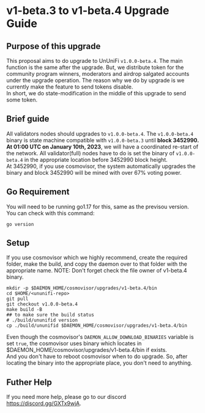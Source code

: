 # v1-beta.3 to v1-beta.4 Upgrade Guide

## Purpose of this upgrade

This proposal aims to do upgrade to UnUniFi `v1.0.0-beta.4`. The main function is the same after the upgrade. But, we distribute token for the community program winners, moderators and airdrop salgated accounts under the upgrade operation. The
reason why we do by upgrade is we currently make the feature to send tokens disable.  
In short, we do state-modification in the middle of this upgrade to send some token.

## Brief guide

All validators nodes should upgrades to `v1.0.0-beta.4`. The `v1.0.0-beta.4` binary is state machine compatible with `v1.0.0-beta.3` until **block 3452990. At 01:00 UTC on January 10th, 2023**, we will have a coordinated re-start of the network.
All validator(full) nodes have to do is set the binary of `v1.0.0-beta.4` in the appropriate location before 3452990 block height.  
At 3452990, if you use cosmovisor, the system automatically upgrades the binary and block 3452990 will be mined with over 67% voting power.

## Go Requirement

You will need to be running go1.17 for this, same as the previsou version. You can check with this command:

```shell
go version
```

## Setup

If you use cosmovisor which we highly recommend, create the required folder, make the build, and copy the daemon over to that folder with the appropriate name. NOTE: Don't forget check the file owner of v1-beta.4 binary.

```shell
mkdir -p $DAEMON_HOME/cosmovisor/upgrades/v1-beta.4/bin
cd $HOME/<ununifi-repo>
git pull
git checkout v1.0.0-beta.4
make build -B
## to make sure the build status
# ./build/ununifid version
cp ./build/ununifid $DAEMON_HOME/cosmovisor/upgrades/v1-beta.4/bin
```

Even though the cosmovisor's `DAEMON_ALLOW_DOWNLOAD_BINARIES` variable is set `true`, the cosmovisor uses binary which locates in $DAEMON_HOME/cosmovisor/upgrades/v1-beta.4/bin if exists.  
And you don't have to reboot cosmovisor when to do upgrade. So, after locating the binary into the appropriate place, you don't need to anything.

## Futher Help

If you need more help, please go to our discord https://discord.gg/GXTx9wjA.
